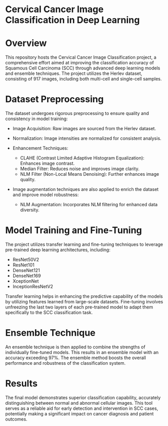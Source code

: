 # Cervical Cancer Image Classification in Deep Learning

# Overview

This repository hosts the Cervical Cancer Image Classification project, a comprehensive effort aimed at improving the classification accuracy of Squamous Cell Carcinoma (SCC) through advanced deep learning models and ensemble techniques. The project utilizes the Herlev dataset, consisting of 917 images, including both multi-cell and single-cell samples.

# Dataset Preprocessing

The dataset undergoes rigorous preprocessing to ensure quality and consistency in model training:

- Image Acquisition: Raw images are sourced from the Herlev dataset.

- Normalization: Image intensities are normalized for consistent analysis.

- Enhancement Techniques:

  - CLAHE (Contrast Limited Adaptive Histogram Equalization): Enhances image contrast.
  - Median Filter: Reduces noise and improves image clarity.
  - NLM Filter (Non-Local Means Denoising): Further enhances image quality.

- Image augmentation techniques are also applied to enrich the dataset and improve model robustness:
  - NLM Augmentation: Incorporates NLM filtering for enhanced data diversity.

# Model Training and Fine-Tuning

The project utilizes transfer learning and fine-tuning techniques to leverage pre-trained deep learning architectures, including:

- ResNet50V2
- ResNet101
- DenseNet121
- DenseNet169
- XceptionNet
- InceptionResNetV2

Transfer learning helps in enhancing the predictive capability of the models by utilizing features learned from large-scale datasets. Fine-tuning involves unfreezing the last two layers of each pre-trained model to adapt them specifically to the SCC classification task.

# Ensemble Technique

An ensemble technique is then applied to combine the strengths of individually fine-tuned models. This results in an ensemble model with an accuracy exceeding 97%. The ensemble method boosts the overall performance and robustness of the classification system.

# Results

The final model demonstrates superior classification capability, accurately distinguishing between normal and abnormal cellular images. This tool serves as a reliable aid for early detection and intervention in SCC cases, potentially making a significant impact on cancer diagnosis and patient outcomes.
